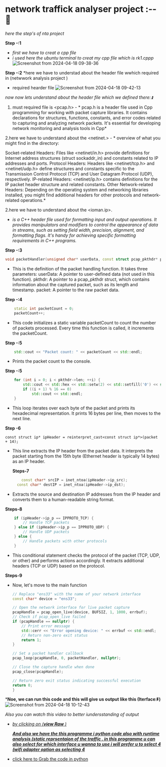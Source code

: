 # network traffick analyser project :--🔽
*here the step's of nta project*

**Step -:1**
 - *first we have to creat a cpp file*
 - *i used here the ubuntu terminal to creat my cpp file which is rk1.cppp*
   ![Screenshot from 2024-04-18 09-38-36](https://github.com/Rjesh2006/NTA/assets/143868643/17519ab9-23f4-4ce0-ab38-ac29ab12b208)



**Step -:2**
*here we have to understad about the header file wwhich required in (netwwork analysis project )
 - required hearder file
    ![Screenshot from 2024-04-18 09-42-13](https://github.com/Rjesh2006/NTA/assets/143868643/e79e68a0-25e1-4a05-9d6c-31d216f8b17a)


 *now now lets understand about the* *header file which we defined there:⏫*
   1. must required file is <pcap.h>
    -  * pcap.h is a header file used in Cpp programming for working with packet capture libraries. It contains declarations for structures, functions, constants, and error codes related to capturing and analyzing 
         network packets. It's essential for developing network monitoring and analysis tools in Cpp*


   2.here we have to understand about the <netinet.>
    - * overview of what you might find in the <netinet> directory:

 Socket-related Headers: Files like <netinet/in.h> provide definitions for Internet address structures (struct sockaddr_in) and constants related to IP addresses and ports.
 Protocol Headers: Headers like <netinet/tcp.h> and <netinet/udp.h> define structures and constants specific to the Transmission Control Protocol (TCP) and User Datagram Protocol (UDP), respectively.
 IP-related Headers: <netinet/ip.h> contains definitions for the IP packet header structure and related constants.
 Other Network-related Headers: Depending on the operating system and networking libraries installed, you might find additional headers for other protocols and network-related operations.*


   2.here we have to understand about the <ioman.ip>.
   - *<iomanip> is a C++ header file used for formatting input and output operations. It provides manipulators and modifiers to control the appearance of data in streams, such as setting field width, precision, 
    alignment, and formatting flags. It's handy for achieving specific formatting requirements in C++ programs.*




**Step -:3**
```cpp
void packetHandler(unsigned char* userData, const struct pcap_pkthdr* pkthdr, const unsigned char* packet) {
```
- This is the definition of the packet handling function. It takes three parameters:
userData: A pointer to user-defined data (not used in this function).
pkthdr: A pointer to a pcap_pkthdr struct, which contains information about the captured packet, such as its length and timestamp.
packet: A pointer to the raw packet data.



**Step -:4**
```cpp
    static int packetCount = 0;
    packetCount++;
```
- This code initializes a static variable packetCount to count the number of packets processed. Every time this function is called, it increments the packetCount.

**Step -:5**

```cpp
    std::cout << "Packet count: " << packetCount << std::endl;
```
- Prints the packet count to the console.


**Step -:5**
```cpp
    for (int i = 0; i < pkthdr->len; ++i) {
        std::cout << std::hex << std::setw(2) << std::setfill('0') << static_cast<int>(packet[i]) << " ";
        if ((i + 1) % 16 == 0)
            std::cout << std::endl;
    }
```
- This loop iterates over each byte of the packet and prints its hexadecimal representation. It prints 16 bytes per line, then moves to the next line.


**Step -6**
```
const struct ip* ipHeader = reinterpret_cast<const struct ip*>(packet + 14);
```
- This line extracts the IP header from the packet data. It interprets the packet starting from the 15th byte (Ethernet header is typically 14 bytes) as an IP header.

  **Steps-7**

  ```cpp
      const char* srcIP = inet_ntoa(ipHeader->ip_src);
    const char* destIP = inet_ntoa(ipHeader->ip_dst);
  ```
- Extracts the source and destination IP addresses from the IP header and converts them to a human-readable string format.



**Steps-8**

```cpp
    if (ipHeader->ip_p == IPPROTO_TCP) {
        // Handle TCP packets
    } else if (ipHeader->ip_p == IPPROTO_UDP) {
        // Handle UDP packets
    } else {
        // Handle packets with other protocols
    }
```

- This conditional statement checks the protocol of the packet (TCP, UDP, or other) and performs actions accordingly. It extracts additional headers (TCP or UDP) based on the protocol.


**Steps-9**
- Now, let's move to the main function
    ```cpp
    // Replace "ens33" with the name of your network interface
    const char* device = "ens33";

    // Open the network interface for live packet capture
    pcapHandle = pcap_open_live(device, BUFSIZ, 1, 1000, errbuf);
    // Check if pcap_open_live failed
    if (pcapHandle == nullptr) {
        // Print error message
        std::cerr << "Error opening device: " << errbuf << std::endl;
        // Return non-zero exit status
        return 1;
    }

    // Set a packet handler callback
    pcap_loop(pcapHandle, 0, packetHandler, nullptr);

    // Close the capture handle when done
    pcap_close(pcapHandle);

    // Return zero exit status indicating successful execution
    return 0;
  }
  ```

***Noe, we can run this code and this will give us output like this (Iterface:⏬)**
![Screenshot from 2024-04-18 10-12-43](https://github.com/Rjesh2006/NTA/assets/143868643/a22bde27-867b-48f5-9d42-57d507fc9bce)


*Also you can watch this video to better iundersstanding of output*
 - [*by clicking on (**view Raw** )*](https://github.com/Rjesh2006/NTA/blob/main/Screencast%20from%2018-04-24%2010%3A25%3A50%20AM%20IST.webm)

   ***<ins>And also we have the this programme i python code also with runtime analysis (static 
    reprsentaion of the traffic . in this programme u can also select for which interface u 
    wanna to use i will prefer u to select 4  (**wifi adapter option as selecting 4*****<ins>

  -  [click here to Grab the code in python ](https://github.com/Rjesh2006/Network_traffic_analysis/blob/main/code_in_python_lang.py)



   

  





